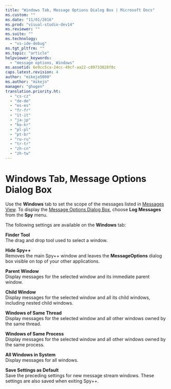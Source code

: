 ```yaml
---
title: "Windows Tab, Message Options Dialog Box | Microsoft Docs"
ms.custom: ""
ms.date: "11/01/2016"
ms.prod: "visual-studio-dev14"
ms.reviewer: ""
ms.suite: ""
ms.technology: 
  - "vs-ide-debug"
ms.tgt_pltfrm: ""
ms.topic: "article"
helpviewer_keywords: 
  - "message options, Windows"
ms.assetid: 6e9cc5ca-24cc-49cf-aa22-c89733828f8c
caps.latest.revision: 4
author: "mikejo5000"
ms.author: "mikejo"
manager: "ghogen"
translation.priority.ht: 
  - "cs-cz"
  - "de-de"
  - "es-es"
  - "fr-fr"
  - "it-it"
  - "ja-jp"
  - "ko-kr"
  - "pl-pl"
  - "pt-br"
  - "ru-ru"
  - "tr-tr"
  - "zh-cn"
  - "zh-tw"
---
```

# Windows Tab, Message Options Dialog Box
Use the **Windows** tab to set the scope of the messages listed in [Messages View](../debugger/messages-view.md). To display the [Message Options Dialog Box](../debugger/message-options-dialog-box.md), choose **Log Messages** from the **Spy** menu.  
  
 The following settings are available on the **Windows** tab:  
  
 **Finder Tool**  
 The drag and drop tool used to select a window.  
  
 **Hide Spy++**  
 Removes the main Spy++ window and leaves the **MessageOptions** dialog box visible on top of your other applications.  
  
 **Parent Window**  
 Display messages for the selected window and its immediate parent window.  
  
 **Child Window**  
 Display messages for the selected window and all its child windows, including nested child windows.  
  
 **Windows of Same Thread**  
 Display messages for the selected window and all other windows owned by the same thread.  
  
 **Windows of Same Process**  
 Display messages for the selected window and all other windows owned by the same process.  
  
 **All Windows in System**  
 Display messages for all windows.  
  
 **Save Settings as Default**  
 Save the preceding settings for new message stream windows. These settings are also saved when exiting Spy++.